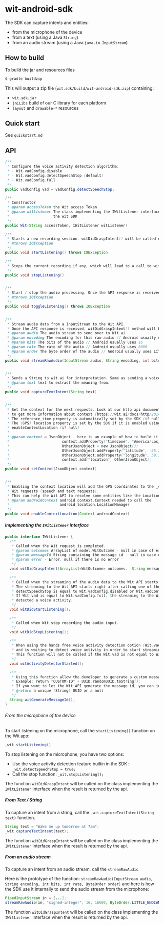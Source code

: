 # wit-android-sdk

The SDK can capture intents and entities:

- from the microphone of the device
- from a text (using a Java `String`)
- from an audio stream (using a Java `java.io.InputStream`)

## How to build

To build the jar and resources files

```bash
$ gradle buildzip
```

This will output a zip file (`wit.sdk/build/wit-android-sdk.zip`) containing:

- `wit.sdk.jar`
- `jniLibs` build of our C library for each platform
- `layout` and `drawable-*` resources

## Quick start

See `quickstart.md`

## API


```java
/**
 * Configure the voice activity detection algorithm:
 * - Wit.vadConfig.disable
 * - Wit.vadConfig.detectSpeechStop (default)
 * - Wit.vadConfig.full
 */
public vadConfig vad = vadConfig.detectSpeechStop;
```

```java
/**
 * Constructor
 * @param accessToken the Wit access Token
 * @param witListener The class implementing the IWitListener interface to receive callback from
 *                    the wit SDK
 */    
public Wit(String accessToken, IWitListener witListener)
```

```java
/**
 * Starts a new recording session. witDidGraspIntent() will be called once completed.
 * @throws IOException
 */
public void startListening() throws IOException
```

```java
/**
 * Stops the current recording if any, which will lead to a call to witDidGraspIntent().
 */
public void stopListening()
```

```java

/**
 * Start / stop the audio processing. Once the API response is received, witDidGraspIntent() method will be called.
 * @throws IOException
 */
public void toggleListening() throws IOException
```

```java

/**
 * Stream audio data from a InputStream to the Wit API.
 * Once the API response is received, witDidGraspIntent() method will be called.
 * @param audio The audio stream to send over to Wit.ai
 * @param encoding The encoding for this raw audio // Android usually uses 'signed-integer'
 * @param bits The bits of the audio // Android usually uses 16
 * @param rate The rate of the audio // Android usually uses 8000
 * @param order The byte order of the audio // Android usually uses LITTLE_ENDIAN
 */
public void streamRawAudio(InputStream audio, String encoding, int bits, int rate, ByteOrder order)
```

```java

/**
 * Sends a String to wit.ai for interpretation. Same as sending a voice input, but with text.
 * @param text text to extract the meaning from.
 */
public void captureTextIntent(String text)
```

```java

/**
 * Set the context for the next requests. Look at our http api documentation
 * to get more information about context (https://wit.ai/docs/http/20140923#context-link)
 * The reference_time property is automatically set by the SDK (if null)
 * The (GPS) location property is set by the SDK if it is enabled using the method
 * enableContextLocation (if null)
 *
 * @param context a JsonObject - here is an example of how to build it:
 *                        context.addProperty("timezone", "America/Los_Angeles");
 *                        OtherJsonObject = new JsonObject();
 *                        OtherJsonObject.addProperty("latitude", -35.23);
 *                        OtherJsonObject.addProperty("longitude", 59.10);
 *                        context.add("location", OtherJsonObject);
 */
public void setContext(JsonObject context)
```

```java

/**
 * Enabling the context location will add the GPS coordinates to the _context object to all
 * Wit requests (speech and text requests).
 * This can help the Wit API to resolve some entities like the Location entity
 * @param androidContext android.context.Context needed to call the
 *                       android.location.LocationManager
 */
public void enableContextLocation(Context androidContext)
```

##### Implementing the `IWitListener` interface
```java
public interface IWitListener {
  /**
   * Called when the Wit request is completed.
   * @param outcomes ArrayList of model.WitOutcome - null in case of error
   * @param messageId String containing the message id - null in case of error
   * @param error - Error, null if there is no error
   */
  void witDidGraspIntent(ArrayList<WitOutcome> outcomes,  String messageId, Error error);

  /**
   * Called when the streaming of the audio data to the Wit API starts.
   * The streaming to the Wit API starts right after calling one of the start methods when
   * detectSpeechStop is equal to Wit.vadConfig.disabled or Wit.vadConfig.detectSpeechStop.
   * If Wit.vad is equal to Wit.vadConfig.full, the streaming to the Wit API starts only when the SDK
   * detected a voice activity.
   */
  void witDidStartListening();

  /**
   * Called when Wit stop recording the audio input.
   */
  void witDidStopListening();

  /**
   * When using the hands free voice activity detection option (Wit.vadConfig.full), this callback will be called when the microphone started to listen
   * and is waiting to detect voice activity in order to start streaming the data to the Wit API.
   * This function will not be called if the Wit.vad is not equal to Wit.vadConfig.full
   */
  void witActivityDetectorStarted();

  /**
   * Using this function allow the developer to generate a custom message id.
   * Example: return "CUSTOM-ID" + UUID.randomUUID.toString();
   * If you want to let the Wit API generate the message id, you can just return null;
   * @return a unique (String) UUID or a null
   */
  String witGenerateMessageId();
}
```

###### From the microphone of the device

To start listening on the microphone, call the `startListening()` function on the Wit app:

```java
_wit.startListening()
```

To stop listening on the microphone, you have two options:
- Use the voice activity detection feature builtin in the SDK : `_wit.detectSpeechStop = true;`
- Call the stop function: `_wit.stopListening();`

The function `witDidGraspIntent` will be called on the class implementing the `IWitListener` interface when the result is returned by the api.


##### From Text / String
To capture an intent from a string, call the `_wit.captureTextIntent(String text)` function.

```java
String text = "Wake me up tomorrow at 7am";
_wit.captureTextIntent(text);
```
The function `witDidGraspIntent` will be called on the class implementing the `IWitListener` interface when the result is returned by the api.      

##### From an audio stream

To capture an intent from an audio stream, call the `streamRawAudio`.

Here is the prototype of the function: `streamRawAudio(InputStream audio, String encoding, int bits, int rate, ByteOrder order)` and here is how the SDK use it internally to send the audio stream from the microphone:

```java
PipedInputStream in = [...];
streamRawAudio(in, "signed-integer", 16, 16000, ByteOrder.LITTLE_ENDIAN);
```

The function `witDidGraspIntent` will be called on the class implementing the `IWitListener` interface when the result is returned by the api.        
